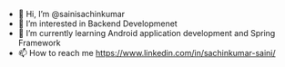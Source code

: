 - 👋 Hi, I’m @sainisachinkumar
- 👀 I’m interested in Backend Developmenet
- 🌱 I’m currently learning Android application development and Spring Framework
- 📫 How to reach me https://www.linkedin.com/in/sachinkumar-saini/

<!---
sainisachinkumar/sainisachinkumar is a ✨ special ✨ repository because its `README.md` (this file) appears on your GitHub profile.
You can click the Preview link to take a look at your changes.
--->

